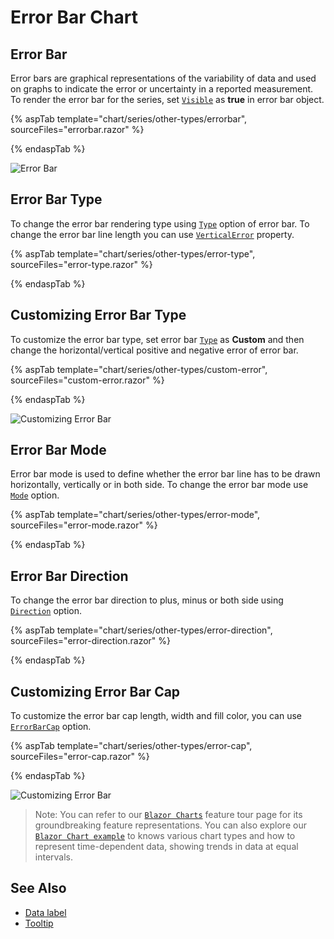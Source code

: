 # Error Bar Chart

## Error Bar

Error bars are graphical representations of the variability of data and used on graphs to indicate the error or uncertainty in a reported
measurement. To render the error bar for the series, set [`Visible`](https://help.syncfusion.com/cr/blazor/Syncfusion.Blazor~Syncfusion.Blazor.Charts.ErrorBarSettingsModel~Visible.html)
as **true** in error bar object.

{% aspTab template="chart/series/other-types/errorbar", sourceFiles="errorbar.razor" %}

{% endaspTab %}

![Error Bar](../images/othertypes/errorbar.png)

## Error Bar Type

To change the error bar rendering type using [`Type`](https://help.syncfusion.com/cr/blazor/Syncfusion.Blazor~Syncfusion.Blazor.Charts.ErrorBarSettingsModel~Type.html)
option of error bar. To change the error bar line length you can use [`VerticalError`](https://help.syncfusion.com/cr/blazor/Syncfusion.Blazor~Syncfusion.Blazor.Charts.ErrorBarSettingsModel~VerticalError.html)
property.

{% aspTab template="chart/series/other-types/error-type", sourceFiles="error-type.razor" %}

{% endaspTab %}

## Customizing Error Bar Type

To customize the error bar type, set error bar [`Type`](https://help.syncfusion.com/cr/blazor/Syncfusion.Blazor~Syncfusion.Blazor.Charts.ErrorBarSettingsModel~Type.htmll) as **Custom** and
then change the horizontal/vertical positive and negative error of error bar.

{% aspTab template="chart/series/other-types/custom-error", sourceFiles="custom-error.razor" %}

{% endaspTab %}

![Customizing Error Bar](../images/chart-types-images/custom-error-bar.png)

## Error Bar Mode

Error bar mode is used to define whether the error bar line has to be drawn horizontally, vertically or in both side.
To change the error bar mode use [`Mode`](https://help.syncfusion.com/cr/blazor/Syncfusion.Blazor~Syncfusion.Blazor.Charts.ErrorBarSettingsModel~Mode.html) option.

{% aspTab template="chart/series/other-types/error-mode", sourceFiles="error-mode.razor" %}

{% endaspTab %}

## Error Bar Direction

To change the error bar direction to plus, minus or both side using [`Direction`](https://help.syncfusion.com/cr/blazor/Syncfusion.Blazor~Syncfusion.Blazor.Charts.ErrorBarSettingsModel~Direction.html) option.

{% aspTab template="chart/series/other-types/error-direction", sourceFiles="error-direction.razor" %}

{% endaspTab %}

## Customizing Error Bar Cap

To customize the error bar cap length, width and fill color, you can use [`ErrorBarCap`](https://help.syncfusion.com/cr/blazor/Syncfusion.Blazor~Syncfusion.Blazor.Charts.ErrorBarSettingsModel~ErrorBarCap.html) option.

{% aspTab template="chart/series/other-types/error-cap", sourceFiles="error-cap.razor" %}

{% endaspTab %}

![Customizing Error Bar](../images/othertypes/errorbarcap-custom.png)

> Note: You can refer to our [`Blazor Charts`](https://www.syncfusion.com/blazor-components/blazor-charts) feature tour page for its groundbreaking feature representations. You can also explore our [`Blazor Chart example`](https://blazor.syncfusion.com/demos/chart/line?theme=bootstrap4) to knows various chart types and how to represent time-dependent data, showing trends in data at equal intervals.

## See Also

* [Data label](../data-labels)
* [Tooltip](../tool-tip)